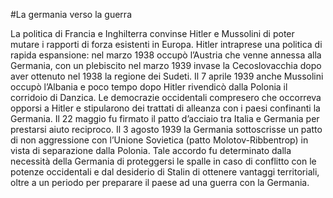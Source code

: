#La germania verso la guerra

La politica di Francia e Inghilterra convinse Hitler e Mussolini di poter mutare i rapporti di forza esistenti in Europa. Hitler intraprese una politica di rapida espansione: nel marzo 1938 occupò l’Austria che venne annessa alla Germania, con un plebiscito nel marzo 1939 invase la Cecoslovacchia dopo aver ottenuto nel 1938 la regione dei Sudeti. Il 7 aprile 1939 anche Mussolini occupò l’Albania e poco tempo dopo Hitler rivendicò dalla Polonia il corridoio di Danzica. Le democrazie occidentali compresero che occorreva opporsi a Hitler e stipularono dei trattati di alleanza con i paesi confinanti la Germania. Il 22 maggio fu firmato il patto d’acciaio tra Italia e Germania per prestarsi aiuto reciproco. Il 3 agosto 1939 la Germania sottoscrisse un patto di non aggressione con l’Unione Sovietica (patto Molotov-Ribbentrop) in vista di separazione dalla Polonia. Tale accordo fu determinato dalla necessità della Germania di proteggersi le spalle in caso di conflitto con le potenze occidentali e dal desiderio di Stalin di ottenere vantaggi territoriali, oltre a un periodo per preparare il paese ad una guerra con la Germania.
